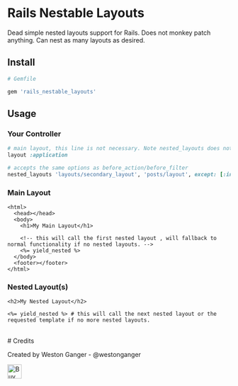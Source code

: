 # Rails Nestable Layouts

Dead simple nested layouts support for Rails. Does not monkey patch anything. Can nest as many layouts as desired.


## Install 

```ruby
# Gemfile

gem 'rails_nestable_layouts'
```


## Usage

### Your Controller
```ruby
# main layout, this line is not necessary. Note nested_layouts does not override the main layout.
layout :application 

# accepts the same options as before_action/before_filter
nested_layouts 'layouts/secondary_layout', 'posts/layout', except: [:index] 
```

### Main Layout
```erb
<html>
  <head></head>
  <body>
    <h1>My Main Layout</h1>
    
    <!-- this will call the first nested layout , will fallback to normal functionality if no nested layouts. -->
    <%= yield_nested %> 
  </body>
  <footer></footer>
</html>
```

### Nested Layout(s)
```erb
<h2>My Nested Layout</h2>

<%= yield_nested %> # this will call the next nested layout or the requested template if no more nested layouts.
```

<br>
# Credits

Created by Weston Ganger - @westonganger 

<a href='https://ko-fi.com/A5071NK' target='_blank'><img height='32' style='border:0px;height:32px;' src='https://az743702.vo.msecnd.net/cdn/kofi1.png?v=a' border='0' alt='Buy Me a Coffee' /></a> 
